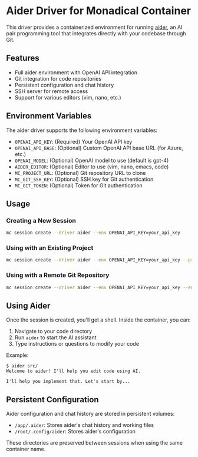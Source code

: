 # Aider Driver for Monadical Container

This driver provides a containerized environment for running [aider](https://aider.chat), an AI pair programming tool that integrates directly with your codebase through Git.

## Features

- Full aider environment with OpenAI API integration
- Git integration for code repositories
- Persistent configuration and chat history
- SSH server for remote access
- Support for various editors (vim, nano, etc.)

## Environment Variables

The aider driver supports the following environment variables:

- `OPENAI_API_KEY`: (Required) Your OpenAI API key
- `OPENAI_API_BASE`: (Optional) Custom OpenAI API base URL (for Azure, etc.)
- `OPENAI_MODEL`: (Optional) OpenAI model to use (default is gpt-4)
- `AIDER_EDITOR`: (Optional) Editor to use (vim, nano, emacs, code)
- `MC_PROJECT_URL`: (Optional) Git repository URL to clone
- `MC_GIT_SSH_KEY`: (Optional) SSH key for Git authentication
- `MC_GIT_TOKEN`: (Optional) Token for Git authentication

## Usage

### Creating a New Session

```bash
mc session create --driver aider --env OPENAI_API_KEY=your_api_key
```

### Using with an Existing Project

```bash
mc session create --driver aider --env OPENAI_API_KEY=your_api_key --project your_project_directory
```

### Using with a Remote Git Repository

```bash
mc session create --driver aider --env OPENAI_API_KEY=your_api_key --env MC_PROJECT_URL=https://github.com/username/repo
```

## Using Aider

Once the session is created, you'll get a shell. Inside the container, you can:

1. Navigate to your code directory
2. Run `aider` to start the AI assistant
3. Type instructions or questions to modify your code

Example:

```
$ aider src/
Welcome to aider! I'll help you edit code using AI.

I'll help you implement that. Let's start by...
```

## Persistent Configuration

Aider configuration and chat history are stored in persistent volumes:

- `/app/.aider`: Stores aider's chat history and working files
- `/root/.config/aider`: Stores aider's configuration

These directories are preserved between sessions when using the same container name.